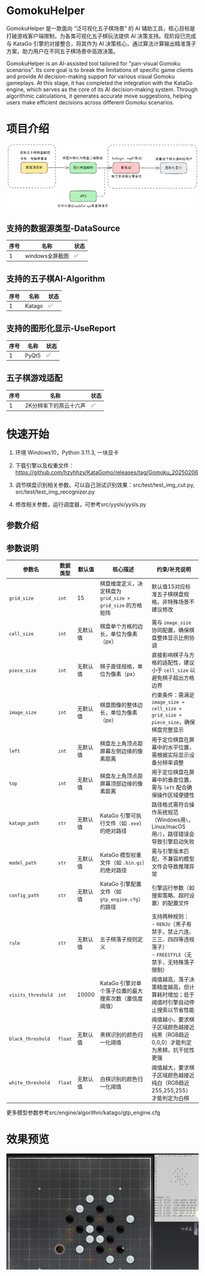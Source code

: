 # GomokuHelper

GomokuHelper 是一款面向 “泛可视化五子棋场景” 的 AI 辅助工具，核心目标是打破游戏客户端限制，为各类可视化五子棋玩法提供 AI 决策支持。现阶段已完成与 KataGo 引擎的对接整合，将其作为 AI 决策核心，通过算法计算输出精准落子方案，助力用户在不同五子棋场景中高效决策。

GomokuHelper is an AI-assisted tool tailored for "pan-visual Gomoku scenarios". Its core goal is to break the limitations of specific game clients and provide AI decision-making support for various visual Gomoku gameplays. At this stage, it has completed the integration with the KataGo engine, which serves as the core of its AI decision-making system. Through algorithmic calculations, it generates accurate move suggestions, helping users make efficient decisions across different Gomoku scenarios.

# 项目介绍
![img.png](img/architecture.png)
## 支持的数据源类型-DataSource
| 序号 | 名称          | 状态       |
|------|-------------|------------|
| 1    | windows全屏截图 | ✅  |

## 支持的五子棋AI-Algorithm

| 序号 | 名称     | 状态       |
|------|--------|------------|
| 1    | Katago | ✅  |

## 支持的图形化显示-UseReport

| 序号 | 名称     | 状态       |
|------|--------|------------|
| 1    | PyQt5 | ✅  |

## 五子棋游戏适配

| 序号 | 名称           | 状态       |
|------|--------------|------------|
| 1    | 2K分辨率下的燕云十六声 | ✅  |

# 快速开始
1. 环境 Windows10，Python 3.11.3, 一块显卡

2. 下载引擎以及权重文件：https://github.com/hzyhhzy/KataGomo/releases/tag/Gomoku_20250206

3. 调节棋盘识别相关参数。可以自己测试识别效果：src/test/test_img_cut.py, src/test/test_img_recognizer.py
4. 修改相关参数，运行调度器，可参考src/yysls/yysls.py

##  参数介绍
## 参数说明
| 参数名            | 数据类型 | 默认值       | 核心描述                                                                 | 约束/补充说明                                                                   |
|-------------------|----------|--------------|--------------------------------------------------------------------------|---------------------------------------------------------------------------|
| `grid_size`       | `int`    | 15           | 棋盘维度定义，决定棋盘为 `grid_size × grid_size` 的方格矩阵              | 默认值15对应标准五子棋棋盘规格，非特殊场景不建议修改                                               |
| `cell_size`       | `int`    | 无默认值     | 棋盘单个方格的边长，单位为像素（px）                                     | 需与 `image_size` 协同配置，确保棋盘整体显示比例协调                                         |
| `piece_size`      | `int`    | 无默认值     | 棋子直径规格，单位为像素（px）                                           | 直接影响棋子与方格的适配性，建议小于 `cell_size` 以避免棋子超出方格边界                                |
| `image_size`      | `int`    | 无默认值     | 棋盘图像的整体边长，单位为像素（px）                                     | 约束条件：需满足 `image_size ≈ cell_size × grid_size + piece_size`，确保棋盘完整显示       |
| `left`            | `int`    | 无默认值     | 棋盘左上角顶点距屏幕左侧边缘的像素距离                                   | 用于定位棋盘在屏幕中的水平位置，需根据实际显示设备分辨率调整                                            |
| `top`             | `int`    | 无默认值     | 棋盘左上角顶点距屏幕顶部边缘的像素距离                                   | 用于定位棋盘在屏幕中的垂直位置，需与 `left` 配合确保操作区域便捷性                                     |
| `katago_path`     | `str`    | 无默认值     | KataGo 引擎可执行文件（如 `.exe`）的绝对路径                             | 路径格式需符合操作系统规范（Windows用`\`，Linux/macOS用`/`），路径错误会导致引擎启动失败                  |
| `model_path`      | `str`    | 无默认值     | KataGo 模型权重文件（如 `.bin.gz`）的绝对路径                             | 需与引擎版本匹配，不兼容的模型文件会导致推理异常                                                  |
| `config_path`     | `str`    | 无默认值     | KataGo 引擎配置文件（如 `gtp_engine.cfg`）的路径                          | 引擎运行参数（如搜索策略、超时设置）的配置文件                                                   |
| `rule`            | `str`    | 无默认值     | 五子棋落子规则定义                                                       | 支持两种规则：<br>- `RENJU`（黑子有禁手，禁止六连、三三、四四等违规落子）<br>- `FREESTYLE`（无禁手，无特殊落子限制） |
| `visits_threshold`| `int`    | 10000        | KataGo 引擎对单个落子位置的最大搜索次数（置信度阈值）                     | 阈值越高，落子决策精度越高，但计算耗时增加；低于阈值时引擎自动停止搜索以节省性能                                  |
| `black_threshold` | `float`  | 无默认值     | 黑棋识别的颜色归一化阈值                                                 | 阈值越小，要求棋子区域颜色越接近纯黑（RGB趋近0,0,0）才能判定为黑棋，抗干扰性更强                              |
| `white_threshold` | `float`  | 无默认值     | 白棋识别的颜色归一化阈值                                                 | 阈值越大，要求棋子区域颜色越接近纯白（RGB趋近255,255,255）才能判定为白棋   |

更多模型参数参考src/engine/algorithm/katago/gtp_engine.cfg

# 效果预览
![preview.png](img/preview.png)